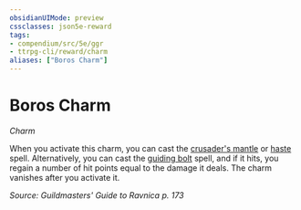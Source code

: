 ```yaml
---
obsidianUIMode: preview
cssclasses: json5e-reward
tags:
- compendium/src/5e/ggr
- ttrpg-cli/reward/charm
aliases: ["Boros Charm"]
---
```

# Boros Charm
*Charm*  

When you activate this charm, you can cast the [crusader's mantle](/3-Mechanics/CLI/spells/crusaders-mantle.md) or [haste](/3-Mechanics/CLI/spells/haste.md) spell. Alternatively, you can cast the [guiding bolt](/3-Mechanics/CLI/spells/guiding-bolt.md) spell, and if it hits, you regain a number of hit points equal to the damage it deals. The charm vanishes after you activate it.

*Source: Guildmasters' Guide to Ravnica p. 173*